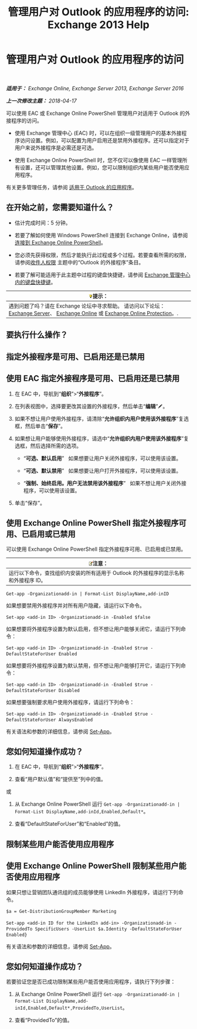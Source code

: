 ﻿---
title: '管理用户对 Outlook 的应用程序的访问: Exchange 2013 Help'
TOCTitle: 管理用户对 Outlook 的应用程序的访问
ms:assetid: e5833dec-a23a-439e-ac03-92671817bff8
ms:mtpsurl: https://technet.microsoft.com/zh-cn/library/JJ943757(v=EXCHG.150)
ms:contentKeyID: 52061572
ms.date: 04/23/2018
mtps_version: v=EXCHG.150
ms.translationtype: HT
---

# 管理用户对 Outlook 的应用程序的访问

 

_**适用于：** Exchange Online, Exchange Server 2013, Exchange Server 2016_

_**上一次修改主题：** 2018-04-17_

可以使用 EAC 或 Exchange Online PowerShell 管理用户对适用于 Outlook 的外接程序的访问。

  - 使用 Exchange 管理中心 (EAC) 时，可以在组织一级管理用户的基本外接程序访问设置。例如，可以配置为用户启用还是禁用外接程序。还可以指定对于用户来说外接程序是必需还是可选。

  - 使用 Exchange Online PowerShell 时，您不仅可以像使用 EAC 一样管理所有设置，还可以管理其他设置。例如，您可以限制组织内某些用户能否使用应用程序。

有关更多管理任务，请参阅 [适用于 Outlook 的应用程序](add-ins-for-outlook-exchange-2013-help.md)。

## 在开始之前，您需要知道什么？

  - 估计完成时间：5 分钟。

  - 若要了解如何使用 Windows PowerShell 连接到 Exchange Online，请参阅[连接到 Exchange Online PowerShell](https://go.microsoft.com/fwlink/p/?linkid=396554)。

  - 您必须先获得权限，然后才能执行此过程或多个过程。若要查看所需的权限，请参阅[收件人权限](recipients-permissions-exchange-2013-help.md) 主题中的“Outlook 的外接程序”条目。

  - 若要了解可能适用于此主题中过程的键盘快捷键，请参阅 [Exchange 管理中心内的键盘快捷键](keyboard-shortcuts-in-the-exchange-admin-center-exchange-online-protection-help.md)。

<table>
<thead>
<tr class="header">
<th><img src="images/Bb124558.tip(EXCHG.150).gif" title="提示" alt="提示" />提示：</th>
</tr>
</thead>
<tbody>
<tr class="odd">
<td>遇到问题了吗？请在 Exchange 论坛中寻求帮助。 请访问以下论坛：<a href="https://go.microsoft.com/fwlink/p/?linkid=60612">Exchange Server</a>、 <a href="https://go.microsoft.com/fwlink/p/?linkid=267542">Exchange Online</a> 或 <a href="https://go.microsoft.com/fwlink/p/?linkid=285351">Exchange Online Protection</a>。.</td>
</tr>
</tbody>
</table>


## 要执行什么操作？

## 指定外接程序是可用、已启用还是已禁用

## 使用 EAC 指定外接程序是可用、已启用还是已禁用

1.  在 EAC 中，导航到“**组织**”\>“**外接程序**”。

2.  在列表视图中，选择要更改其设置的外接程序，然后单击“**编辑**”![编辑图标](images/Bb124582.6f53ccb2-1f13-4c02-bea0-30690e6ea71d(EXCHG.150).gif "编辑图标")。

3.  如果不想让用户使用外接程序，请清除“**允许组织内用户使用该外接程序**”复选框，然后单击“**保存**”。

4.  如果想让用户能够使用外接程序，请选中“**允许组织内用户使用该外接程序**”复选框，然后选择所需的选项。
    
      - “**可选、默认启用**”   如果想要让用户关闭外接程序，可以使用该设置。
    
      - “**可选、默认禁用**”   如果想要让用户打开外接程序，可以使用该设置。
    
      - “**强制、始终启用。用户无法禁用该外接程序**”   如果不想让用户关闭外接程序，可以使用该设置。

5.  单击“保存”。

## 使用 Exchange Online PowerShell 指定外接程序可用、已启用或已禁用

可以使用 Exchange Online PowerShell 指定外接程序可用、已启用或已禁用。

<table>
<thead>
<tr class="header">
<th><img src="images/Bb124558.note(EXCHG.150).gif" title="注意" alt="注意" />注意：</th>
</tr>
</thead>
<tbody>
<tr class="odd">
<td>运行以下命令，查找组织内安装的所有适用于 Outlook 的外接程序的显示名称和外接程序 ID。</td>
</tr>
</tbody>
</table>


    Get-app -Organizationadd-in | Format-List DisplayName,add-inID

如果想要禁用外接程序并对所有用户隐藏，请运行以下命令。

    Set-app <add-in ID> -Organizationadd-in -Enabled $false

如果想要将外接程序设置为默认启用，但不想让用户能够关闭它，请运行下列命令：

    Set-app <add-in ID> -Organizationadd-in -Enabled $true -DefaultStateForUser Enabled

如果想要将外接程序设置为默认禁用，但不想让用户能够打开它，请运行下列命令：

    Set-app <add-in ID> -Organizationadd-in -Enabled $true -DefaultStateForUser Disabled

如果想要强制要求用户使用外接程序，请运行下列命令：

    Set-app <add-in ID> -Organizationadd-in -Enabled $true -DefaultStateForUser AlwaysEnabled

有关语法和参数的详细信息，请参阅 [Set-App](https://technet.microsoft.com/zh-cn/library/jj218630\(v=exchg.150\))。

## 您如何知道操作成功？

1.  在 EAC 中，导航到“**组织**”\>“**外接程序**”。

2.  查看“用户默认值”和“提供至”列中的值。

或

1.  从 Exchange Online PowerShell 运行 `Get-app -Organizationadd-in | Format-List DisplayName,add-inId,Enabled,Default*`。

2.  查看“DefaultStateForUser”和“Enabled”的值。

## 限制某些用户能否使用应用程序

## 使用 Exchange Online PowerShell 限制某些用户能否使用应用程序

如果只想让营销团队通讯组的成员能够使用 LinkedIn 外接程序，请运行下列命令。

    $a = Get-DistributionGroupMember Marketing

    Set-app <add-in ID for the LinkedIn add-in> -Organizationadd-in -ProvidedTo SpecificUsers -UserList $a.Identity -DefaultStateForUser Enabled}

有关语法和参数的详细信息，请参阅 [Set-App](https://technet.microsoft.com/zh-cn/library/jj218630\(v=exchg.150\))。

## 您如何知道操作成功？

若要验证您是否已成功限制某些用户能否使用应用程序，请执行下列步骤：

1.  从 Exchange Online PowerShell 运行 `Get-app -Organizationadd-in | Format-List DisplayName,add-inId,Enabled,Default*,ProvidedTo,UserList`。

2.  查看“ProvidedTo”的值。

